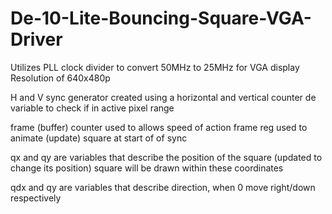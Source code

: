 # De-10-Lite-Bouncing-Square-VGA-Driver

Utilizes PLL clock divider to convert 50MHz to 25MHz for VGA display
Resolution of 640x480p 

H and V sync generator created using a horizontal and vertical counter
de variable to check if in active pixel range

frame (buffer) counter used to allows speed of action
frame reg used to animate (update) square at start of of sync

qx and qy are variables that describe the position of the square (updated to change its position)
square will be drawn within these coordinates

qdx and qy are variables that describe direction, when 0 move right/down respectively
